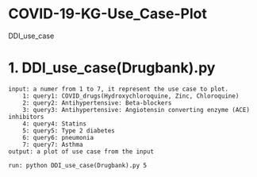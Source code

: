 # COVID-19-KG-Use_Case-Plot
DDI_use_case
# 1. DDI_use_case(Drugbank).py
	input: a numer from 1 to 7, it represent the use case to plot.
		1: query1: COVID_drugs(Hydroxychloroquine, Zinc, Chloroquine)
		2: query2: Antihypertensive: Beta-blockers
		3: query3: Antihypertensive: Angiotensin converting enzyme (ACE) inhibitors
		4: query4: Statins
		5: query5: Type 2 diabetes
		6: query6: pneumonia
		7: query7: Asthma
	output: a plot of use case from the input
	
	run: python DDI_use_case(Drugbank).py 5
